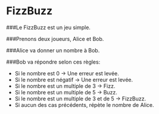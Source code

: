 # FizzBuzz

###Le FizzBuzz est un jeu simple.

###Prenons deux joueurs, Alice et Bob.

###Alice va donner un nombre à Bob.

###Bob va répondre selon ces règles:

- Si le nombre est 0 -> Une erreur est levée.
- Si le nombre est négatif -> Une erreur est levée.
- Si le nombre est un multiple de 3 -> Fizz.
- Si le nombre est un multiple de 5 -> Buzz.
- Si le nombre est un multiple de 3 et de 5 -> FizzBuzz.
- Si aucun des cas précédents, répète le nombre de Alice.
